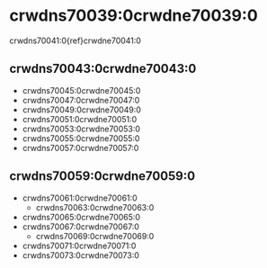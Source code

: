 # crwdns70039:0crwdne70039:0

crwdns70041:0{ref}crwdne70041:0

<a name="Writing_tests"></a>

## crwdns70043:0crwdne70043:0

- crwdns70045:0crwdne70045:0
- crwdns70047:0crwdne70047:0
- crwdns70049:0crwdne70049:0
- crwdns70051:0crwdne70051:0
- crwdns70053:0crwdne70053:0
- crwdns70055:0crwdne70055:0
- crwdns70057:0crwdne70057:0

<a name="Good_practice_checks"></a>

## crwdns70059:0crwdne70059:0

- crwdns70061:0crwdne70061:0
  - crwdns70063:0crwdne70063:0
- crwdns70065:0crwdne70065:0
- crwdns70067:0crwdne70067:0
  - crwdns70069:0crwdne70069:0
- crwdns70071:0crwdne70071:0
- crwdns70073:0crwdne70073:0
